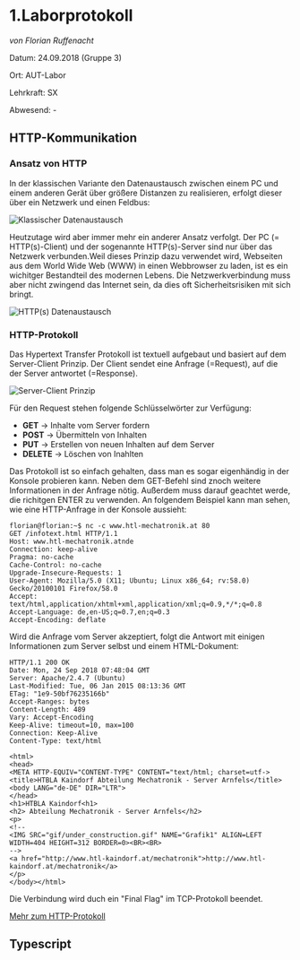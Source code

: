 # 1.Laborprotokoll 

*von Florian Ruffenacht*

Datum: 24.09.2018 (Gruppe 3)

Ort: AUT-Labor

Lehrkraft: SX

Abwesend: -

## HTTP-Kommunikation

### Ansatz von HTTP
In der klassischen Variante den Datenaustausch zwischen einem PC und einem anderen Gerät über größere Distanzen zu realisieren, erfolgt dieser über ein Netzwerk und einen Feldbus:

![Klassischer Datenaustausch]()

Heutzutage wird aber immer mehr ein anderer Ansatz verfolgt. Der PC (= HTTP(s)-Client) und der sogenannte HTTP(s)-Server sind nur über das Netzwerk verbunden.Weil dieses Prinzip dazu verwendet wird, Webseiten aus dem World Wide Web (WWW) in einen Webbrowser zu laden, ist es ein wichitger Bestandteil des modernen Lebens. Die Netzwerkverbindung muss aber nicht zwingend das Internet sein, da dies oft Sicherheitsrisiken mit sich bringt. 

![HTTP(s) Datenaustausch]()

### HTTP-Protokoll
Das Hypertext Transfer Protokoll ist textuell aufgebaut und basiert auf dem Server-Client Prinzip. Der Client sendet eine Anfrage (=Request), auf die der Server antwortet (=Response).

![Server-Client Prinzip](https://github.com/HTLMechatronics/m14-la1-sx/blob/rufflm14/rufflm14/ServerClientPrinzip.jpeg)

Für den Request stehen folgende Schlüsselwörter zur Verfügung:

* **GET**     -> Inhalte vom Server fordern
* **POST**    -> Übermitteln von Inhalten
* **PUT**     -> Erstellen von neuen Inhalten auf dem Server
* **DELETE**  -> Löschen von Inahlten

Das Protokoll ist so einfach gehalten, dass man es sogar eigenhändig in der Konsole probieren kann. Neben dem GET-Befehl sind znoch weitere Informationen in der Anfrage nötig. Außerdem muss darauf geachtet werde, die richitgen ENTER zu verwenden. An folgendem Beispiel kann man sehen, wie eine HTTP-Anfrage in der Konsole aussieht:
```
florian@florian:~$ nc -c www.htl-mechatronik.at 80
GET /infotext.html HTTP/1.1
Host: www.htl-mechatronik.atnde 
Connection: keep-alive
Pragma: no-cache
Cache-Control: no-cache
Upgrade-Insecure-Requests: 1
User-Agent: Mozilla/5.0 (X11; Ubuntu; Linux x86_64; rv:58.0) Gecko/20100101 Firefox/58.0
Accept: text/html,application/xhtml+xml,application/xml;q=0.9,*/*;q=0.8
Accept-Language: de,en-US;q=0.7,en;q=0.3
Accept-Encoding: deflate
```
Wird die Anfrage vom Server akzeptiert, folgt die Antwort mit einigen Informationen zum Server selbst und einem HTML-Dokument:

```
HTTP/1.1 200 OK
Date: Mon, 24 Sep 2018 07:48:04 GMT
Server: Apache/2.4.7 (Ubuntu)
Last-Modified: Tue, 06 Jan 2015 08:13:36 GMT
ETag: "1e9-50bf76235166b"
Accept-Ranges: bytes
Content-Length: 489
Vary: Accept-Encoding
Keep-Alive: timeout=10, max=100
Connection: Keep-Alive
Content-Type: text/html

<html>
<head>
<META HTTP-EQUIV="CONTENT-TYPE" CONTENT="text/html; charset=utf->
<title>HTBLA Kaindorf Abteilung Mechatronik - Server Arnfels</title>
<body LANG="de-DE" DIR="LTR">
</head>
<h1>HTBLA Kaindorf<h1>
<h2> Abteilung Mechatronik - Server Arnfels</h2>
<p>
<!--
<IMG SRC="gif/under_construction.gif" NAME="Grafik1" ALIGN=LEFT WIDTH=404 HEIGHT=312 BORDER=0><BR><BR>
-->
<a href="http://www.htl-kaindorf.at/mechatronik">http://www.htl-kaindorf.at/mechatronik</a>
</p>
</body></html>
```
Die Verbindung wird duch ein "Final Flag" im TCP-Protokoll beendet.

[Mehr zum HTTP-Protokoll](https://de.wikipedia.org/wiki/Hypertext_Transfer_Protocol)

## Typescript


